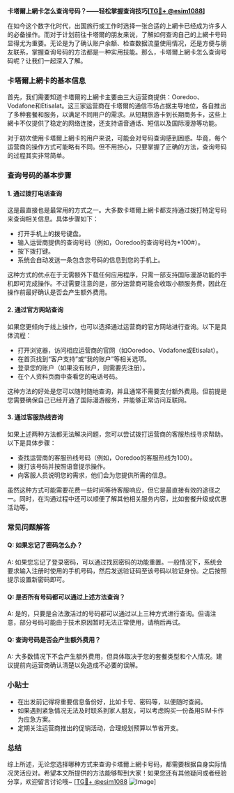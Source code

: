 **卡塔爾上網卡怎么查询号码？——轻松掌握查询技巧[[TG💪+ @esim1088](https://t.me/s/esim1088)]**

在如今这个数字化时代，出国旅行或工作时选择一张合适的上網卡已经成为许多人的必备操作。而对于计划前往卡塔爾的朋友来说，了解如何查询自己的上網卡号码显得尤为重要。无论是为了确认账户余额、检查数据流量使用情况，还是方便与朋友联系，掌握查询号码的方法都是一种实用技能。那么，卡塔爾上網卡怎么查询号码呢？让我们一起深入了解。

### 卡塔爾上網卡的基本信息

首先，我们需要知道卡塔爾的上網卡主要由三大运营商提供：Ooredoo、Vodafone和Etisalat。这三家运营商在卡塔爾的通信市场占据主导地位，各自推出了多种套餐和服务，以满足不同用户的需求。从短期旅游卡到长期商务卡，这些上網卡不仅提供了稳定的网络连接，还支持语音通话、短信以及国际漫游等功能。

对于初次使用卡塔爾上網卡的用户来说，可能会对号码查询感到困惑。毕竟，每个运营商的操作方式可能略有不同。但不用担心，只要掌握了正确的方法，查询号码的过程其实非常简单。

### 查询号码的基本步骤

#### 1. **通过拨打电话查询**
这是最直接也是最常用的方式之一。大多数卡塔爾上網卡都支持通过拨打特定号码来查询相关信息。具体步骤如下：

- 打开手机上的拨号键盘。
- 输入运营商提供的查询号码（例如，Ooredoo的查询号码为*100#）。
- 按下拨打键。
- 系统会自动发送一条包含您号码的信息到您的手机上。

这种方式的优点在于无需额外下载任何应用程序，只需一部支持国际漫游功能的手机即可完成操作。不过需要注意的是，部分运营商可能会收取小额服务费，因此在操作前最好确认是否会产生额外费用。

#### 2. **通过官方网站查询**
如果您更倾向于线上操作，也可以选择通过运营商的官方网站进行查询。以下是具体流程：

- 打开浏览器，访问相应运营商的官网（如Ooredoo、Vodafone或Etisalat）。
- 在首页找到“客户支持”或“我的账户”等相关选项。
- 登录您的账户（如果没有账户，则需要先注册）。
- 在个人资料页面中查看您的电话号码。

这种方法的好处是您可以随时随地查询，并且通常不需要支付额外费用。但前提是您需要确保自己已经开通了国际漫游服务，并能够正常访问互联网。

#### 3. **通过客服热线咨询**
如果上述两种方法都无法解决问题，您可以尝试拨打运营商的客服热线寻求帮助。以下是具体步骤：

- 查找运营商的客服热线号码（例如，Ooredoo的客服热线为100）。
- 拨打该号码并按照语音提示操作。
- 向客服人员说明您的需求，他们会为您提供所需的信息。

虽然这种方式可能需要花费一些时间等待客服响应，但它是最直接有效的途径之一。同时，在沟通过程中还可以顺便了解其他相关服务内容，比如套餐升级或优惠活动等。

### 常见问题解答

#### Q: 如果忘记了密码怎么办？
A: 如果您忘记了登录密码，可以通过找回密码的功能重置。一般情况下，系统会要求输入注册时使用的手机号码，然后发送验证码至该号码以验证身份。之后按照提示设置新密码即可。

#### Q: 是否所有号码都可以通过上述方法查询？
A: 是的，只要是合法激活过的号码都可以通过以上三种方式进行查询。但请注意，部分号码可能由于技术原因暂时无法正常使用，请稍后再试。

#### Q: 查询号码是否会产生额外费用？
A: 大多数情况下不会产生额外费用，但具体取决于您的套餐类型和个人情况。建议提前向运营商确认清楚以免造成不必要的误解。

### 小贴士

- 在出发前记得将重要信息备份好，比如卡号、密码等，以便随时查阅。
- 如果遇到紧急情况无法及时联系到家人朋友，可以考虑购买一份备用SIM卡作为应急方案。
- 定期关注运营商推出的促销活动，合理规划预算以节省开支。

### 总结

综上所述，无论您选择哪种方式来查询卡塔爾上網卡号码，都需要根据自身实际情况灵活应对。希望本文所提供的方法能够帮到大家！如果您还有其他疑问或者经验分享，欢迎留言讨论哦~ [[TG💪+ @esim1088](https://t.me/s/esim1088) ![Image](https://i.postimg.cc/4NQfJmqS/Snipaste-2025-05-13-00-14-12.png)]